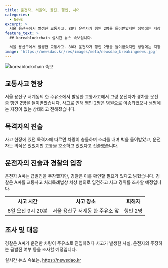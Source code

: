 ```yaml
---
title: 운전자, 서울역, 돌진, 행인, 치어
categories:
  - News
excerpt: >
  서울 용산구에서 발생한 교통사고. 80대 운전자가 행인 2명을 들이받았지만 생명에는 지장 없다고 전해졌으며 운전자는 급발진을 주장하고 있다. 경찰은 급발진 여부를 확인 중이며, 운전자는 음주 상태가 아니었다고 조사됐다. A씨는 치상 혐의로 경찰에 입건됐으며 사고 경위를 조사 중이다.
feature_text: >
  ## koreablockchain 실시간 뉴스 속보입니다.

  서울 용산구에서 발생한 교통사고. 80대 운전자가 행인 2명을 들이받았지만 생명에는 지장 없다고 전해졌으며 운전자는 급발진을 주장하고 있다. 경찰은 급발진 여부를 확인 중이며, 운전자는 음주 상태가 아니었다고 조사됐다. A씨는 치상 혐의로 경찰에 입건됐으며 사고 경위를 조사 중이다.
image: 'https://newsdao.kr/res/images/meta/newsdao_breakingnews.jpg'
---
```


<p><img src="https://newsdao.kr/res/images/meta/newsdao_breakingnews.jpg" alt="koreablockchain 속보" /></p>

<h2 data-ke-size="size26">교통사고 현장</h2>

<p data-ke-size="size16">서울 용산구 서계동의 한 주유소에서 발생한 교통사고에서 고령 운전자가 경차를 운전 중 행인 2명을 들이받았습니다. 사고로 인해 행인 2명은 병원으로 이송되었으나 생명에는 지장이 없는 상태라고 전해졌습니다.</p>

<h2 data-ke-size="size26">목격자의 진술</h2>

<p data-ke-size="size16">사고 현장에 있던 목격자에 따르면 차량이 충돌하며 소리를 내며 벽을 들이받았고, 운전자는 의식은 있었지만 고통을 호소하고 있었다고 진술했습니다.</p>

<h2 data-ke-size="size26">운전자의 진술과 경찰의 입장</h2>

<p data-ke-size="size16">운전자 A씨는 급발진을 주장했지만, 경찰은 이를 확인할 필요가 있다고 밝혔습니다. 경찰은 A씨를 교통사고 처리특례법상 치상 혐의로 입건하고 사고 경위를 조사할 예정입니다.</p>

<table>
    <tr>
        <td style="text-align: center; height: 17px;"><b>사고 시간</b></td>
        <td style="text-align: center; height: 17px;"><b>사고 장소</b></td>
        <td style="text-align: center; height: 17px;"><b>피해자</b></td>
    </tr>
    <tr>
        <td style="text-align: center; height: 17px;">6일 오전 9시 20분</td>
        <td style="text-align: center; height: 17px;">서울 용산구 서계동 한 주유소 앞</td>
        <td style="text-align: center; height: 17px;">행인 2명</td>
    </tr>
</table>

<h2 data-ke-size="size26">조사 및 대응</h2>

<p data-ke-size="size16">경찰은 A씨가 운전한 차량이 주유소로 진입하려다 사고가 발생한 사실, 운전자의 주장하는 급발진 여부 등을 조사할 예정입니다.</p>
실시간 뉴스 속보는, <a href="https://newsdao.kr" rel="dofollow">https://newsdao.kr</a>


